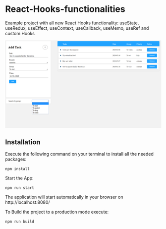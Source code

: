 # React-Hooks-functionalities
Example project with all new React Hooks functionality:
useState, useRedux, useEffect, useContext, useCallback, useMemo, useRef and custom Hooks

![Texto alternativo](/app.png)


Installation  
------------  
Execute the following command on your terminal to install all the needed packages:  

    npm install  
Start the App:  

    npm run start
The application will start automatically in your browser on http://localhost:8080/

To Build the project to a production mode execute:  

    npm run build
